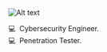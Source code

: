 <img src="https://i.pinimg.com/1200x/e3/f2/78/e3f278ec173c44bc1dd71d063978b8f4.jpg" alt="Alt text" title="Red Viper">

💻 &nbsp;Cybersecurity Engineer.\
💻 &nbsp;Penetration Tester.

